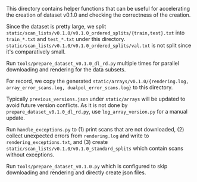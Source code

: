 This directory contains helper functions that can be useful for accelerating the creation of 
dataset v0.1.0 and checking the correctness of the creation.

Since the dataset is pretty large, we split `static/scan_lists/v0.1.0/v0.1.0_ordered_splits/{train,test}.txt` 
into `train_*.txt` and `test_*.txt` under this directory.
`static/scan_lists/v0.1.0/v0.1.0_ordered_splits/val.txt` is not split since it's comparatively small.

Run `tools/prepare_dataset_v0.1.0_dl_rd.py` multiple times for parallel downloading and rendering for the data subsets.

For record, we copy the generated 
`static/arrays/v0.1.0/{rendering.log, array_error_scans.log, dualpol_error_scans.log}` to this directory.

Typically `previous_versions.json` under `static/arrays` will be updated to avoid future version conflicts.
As it is not done by `prepare_dataset_v0.1.0_dl_rd.py`, use `log_array_version.py` for a manual update.

Run `handle_exceptions.py` to (1) print scans that are not downloaded, (2) collect unexpected errors from 
`rendering.log` and write to `rendering_exceptions.txt`, and (3) create 
`static/scan_lists/v0.1.0/v0.1.0_standard_splits` which contain scans without exceptions.

Run `tools/prepare_dataset_v0.1.0.py` which is configured to skip downloading and rendering and 
directly create json files.